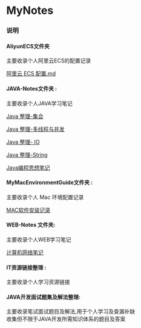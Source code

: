 # MyNotes
### 说明

#### AliyunECS文件夹
主要收录个人阿里云ECS的配置记录

[阿里云 ECS 配置.md](https://github.com/dragonAllen/MyNotes/blob/master/AliyunECS/%E9%98%BF%E9%87%8C%E4%BA%91%20ECS%20%E9%85%8D%E7%BD%AE.md)


#### JAVA-Notes文件夹 :
主要收录个人JAVA学习笔记

[Java 整理-集合](https://github.com/dragonAllen/MyNotes/blob/master/JAVA-Notes/Java-Collection/Java%20%E6%95%B4%E7%90%86-%E9%9B%86%E5%90%88.md)

[Java 整理-多线程与并发](https://github.com/dragonAllen/MyNotes/blob/master/JAVA-Notes/Java-Concurrent/Java%20%E6%95%B4%E7%90%86-%E5%A4%9A%E7%BA%BF%E7%A8%8B%E4%B8%8E%E5%B9%B6%E5%8F%91.md)

[Java 整理- IO](https://github.com/dragonAllen/MyNotes/blob/master/JAVA-Notes/Java-IO/Java%20%E6%95%B4%E7%90%86-%20IO.md)

[Java 整理-String](https://github.com/dragonAllen/MyNotes/blob/master/JAVA-Notes/Java-String/Java%20%E6%95%B4%E7%90%86-String.md)

[Java编程思想笔记](https://github.com/dragonAllen/MyNotes/blob/master/JAVA-Notes/Think%20in%20Java/Java%E7%BC%96%E7%A8%8B%E6%80%9D%E6%83%B3%E7%AC%94%E8%AE%B0.md)


#### MyMacEnvironmentGuide文件夹 : 
主要收录个人 Mac 环境配置记录

[MAC软件安装记录](https://github.com/dragonAllen/MyNotes/blob/master/MyMacEnvironmentGuide/MAC%E8%BD%AF%E4%BB%B6%E5%AE%89%E8%A3%85%E8%AE%B0%E5%BD%95.md)





#### WEB-Notes 文件夹:

主要收录个人WEB学习笔记

[计算机网络笔记](https://github.com/dragonAllen/MyNotes/blob/master/WEB-Notes/ComputerNetworking/%E8%AE%A1%E7%AE%97%E6%9C%BA%E7%BD%91%E7%BB%9C%E7%AC%94%E8%AE%B0.md)




#### IT资源链接整理 : 
主要收录个人学习资源链接


#### JAVA开发面试题集及解法整理:
主要收录笔试面试题目及解法,用于个人学习及查漏补缺</br>
收集但不限于JAVA开发所需知识体系的题目及答案

